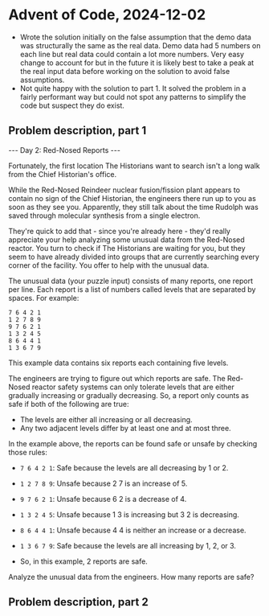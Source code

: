 # Advent of Code, 2024-12-02

- Wrote the solution initially on the false assumption that the demo data 
  was structurally the same as the real data. Demo data had 5 numbers on 
  each line but real data could contain a lot more numbers. Very easy change 
  to account for but in the future it is likely best to take a peak at the 
  real input data before working on the solution to avoid false assumptions.
- Not quite happy with the solution to part 1. It solved the problem in a 
  fairly performant way but could not spot any patterns to simplify the code 
  but suspect they do exist.

## Problem description, part 1
--- Day 2: Red-Nosed Reports ---

Fortunately, the first location The Historians want to search isn't a long walk 
from the Chief Historian's office.

While the Red-Nosed Reindeer nuclear fusion/fission plant appears to contain no 
sign of the Chief Historian, the engineers there run up to you as soon as they 
see you. Apparently, they still talk about the time Rudolph was saved through 
molecular synthesis from a single electron.

They're quick to add that - since you're already here - they'd really 
appreciate your help analyzing some unusual data from the Red-Nosed reactor. 
You turn to check if The Historians are waiting for you, but they seem to have 
already divided into groups that are currently searching every corner of the 
facility. You offer to help with the unusual data.

The unusual data (your puzzle input) consists of many reports, one report per 
line. Each report is a list of numbers called levels that are separated by 
spaces. For example:

```
7 6 4 2 1
1 2 7 8 9
9 7 6 2 1
1 3 2 4 5
8 6 4 4 1
1 3 6 7 9
```

This example data contains six reports each containing five levels.

The engineers are trying to figure out which reports are safe. The Red-Nosed 
reactor safety systems can only tolerate levels that are either gradually 
increasing or gradually decreasing. So, a report only counts as safe if both of 
the following are true:

- The levels are either all increasing or all decreasing.
- Any two adjacent levels differ by at least one and at most three.

In the example above, the reports can be found safe or unsafe by checking those 
rules:

- `7 6 4 2 1`: Safe because the levels are all decreasing by 1 or 2.
- `1 2 7 8 9`: Unsafe because 2 7 is an increase of 5.
- `9 7 6 2 1`: Unsafe because 6 2 is a decrease of 4.
- `1 3 2 4 5`: Unsafe because 1 3 is increasing but 3 2 is decreasing.
- `8 6 4 4 1`: Unsafe because 4 4 is neither an increase or a decrease.
- `1 3 6 7 9`: Safe because the levels are all increasing by 1, 2, or 3.

- So, in this example, 2 reports are safe.

Analyze the unusual data from the engineers. How many reports are safe?

## Problem description, part 2